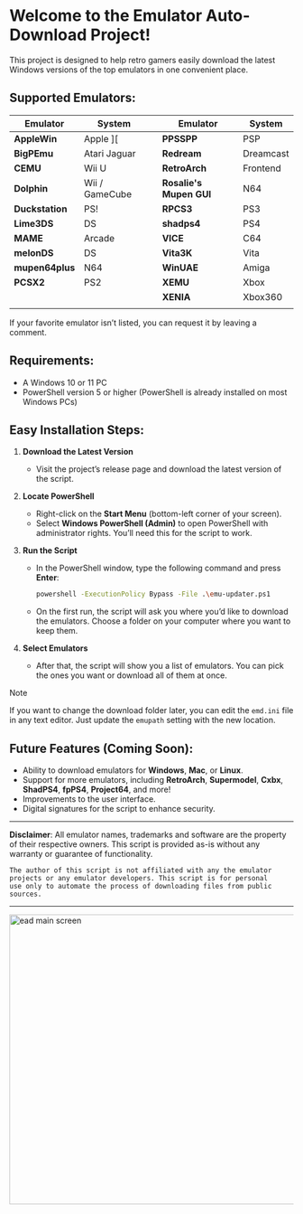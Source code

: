 # Welcome to the Emulator Auto-Download Project! #

This project is designed to help retro gamers easily download the latest Windows versions of the top emulators in one convenient place.

## Supported Emulators: ##

| **Emulator**   | **System**          |     |      **Emulator**               | **System**   |
|----------------|---------------------|-----|---------------------------------|--------------|
| **AppleWin**       | Apple ][             |     | **PPSSPP**                 | PSP          |
| **BigPEmu**        | Atari Jaguar         |     | **Redream**                | Dreamcast    |
| **CEMU**           | Wii U                |     | **RetroArch**              | Frontend     |
| **Dolphin**        | Wii / GameCube       |     | **Rosalie's Mupen GUI**    | N64          |
| **Duckstation**    | PS!                  |     | **RPCS3**                  | PS3          |
| **Lime3DS**        | DS                   |     | **shadps4**                | PS4          |
| **MAME**           | Arcade               |     | **VICE**                   | C64          |
| **melonDS**        | DS                   |     | **Vita3K**                 | Vita         |
| **mupen64plus**    | N64                  |     | **WinUAE**                 | Amiga        |
|  **PCSX2**         | PS2                  |     | **XEMU**                   | Xbox         |
|                    |                      |     | **XENIA**                  | Xbox360      |
|                    |                      |     |                            |              |



If your favorite emulator isn’t listed, you can request it by leaving a comment.

## Requirements:

- A Windows 10 or 11 PC
- PowerShell version 5 or higher (PowerShell is already installed on most Windows PCs)

## Easy Installation Steps:

1. **Download the Latest Version**
   - Visit the project’s release page and download the latest version of the script.
   
2. **Locate PowerShell**
   - Right-click on the **Start Menu** (bottom-left corner of your screen).
   - Select **Windows PowerShell (Admin)** to open PowerShell with administrator rights. You’ll need this for the script to work.

3. **Run the Script**
   - In the PowerShell window, type the following command and press **Enter**:
     ```bash
     powershell -ExecutionPolicy Bypass -File .\emu-updater.ps1
     ```
   - On the first run, the script will ask you where you’d like to download the emulators. Choose a folder on your computer where you want to keep them.

4. **Select Emulators**
   - After that, the script will show you a list of emulators. You can pick the ones you want or download all of them at once.

> [!NOTE]
> If you want to change the download folder later, you can edit the `emd.ini` file in any text editor. Just update the `emupath` setting with the new location.

## Future Features (Coming Soon):

- Ability to download emulators for **Windows**, **Mac**, or **Linux**.
- Support for more emulators, including **RetroArch**, **Supermodel**, **Cxbx**, **ShadPS4**, **fpPS4**, **Project64**, and more!
- Improvements to the user interface.
- Digital signatures for the script to enhance security.

---

**Disclaimer**: All emulator names, trademarks and software are the property of their respective owners. This script is provided as-is without any warranty or guarantee of functionality.

    The author of this script is not affiliated with any the emulator
    projects or any emulator developers. This script is for personal 
    use only to automate the process of downloading files from public 
    sources.
---

<img width="513" alt="ead main screen" src="https://github.com/user-attachments/assets/fd163bb6-2302-43fb-81ba-f07227a7aae2">


